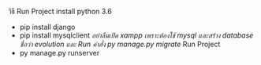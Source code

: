 วิธี Run Project
install python 3.6
- pip install django
- pip install mysqlclient
*อย่าลืมเปิด xampp เพราะต้องใช้ mysql และสร้าง database ชื่อว่า evolution และ Run คำสั่ง py manage.py migrate*
Run Project 
- py manage.py runserver
